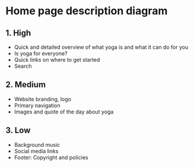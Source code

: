# Home page description diagram

## 1. High

- Quick and detailed overview of what yoga is and what it can do for you
- Is yoga for everyone?
- Quick links on where to get started
- Search

## 2. Medium

- Website branding, logo
- Primary navigation
- Images and quote of the day about yoga

## 3. Low

- Background music
- Social media links
- Footer: Copyright and policies